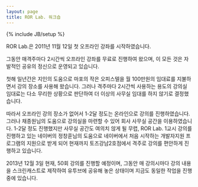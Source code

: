 ```yaml
---
layout: page
title: ROR Lab. 워크숍
---
```

{% include JB/setup %}

ROR Lab.은 2011년 11월 12일 첫 오프라인 강좌를 시작하였습니다.

그동안 매격주마다 2시간씩 오프라인 강좌를 무료로 진행하여 왔으며, 이 모든 것은 자발적인 공유의 정신으로 운영되고 있습니다.

첫해 일년간은 지인의 도움으로 마포의 작은 오피스텔을 월 100만원의 임대료를 지불하면서 강의 장소를 사용해 왔습니다.
그러나 격주마다 2시간씩 사용하는 용도의 강의실 임대료는 다소 무리한 상황으로 판단하여 더 이상의 사무실 임대를 하지 않기로 결정했습니다.

따라서 오프라인 강의 장소가 없어서 1-2달 정도는 온라인으로 강의를 진행하였습니다. 그러나 채종원님의 도움으로 강의실을 마련할 수 있어 회사 사무실 공간을 이용하였습니다. 1-2달 정도 진행했지만 사무실 공간도 여의치 않게 될 무렵, ROR Lab. 1교시 강의를 진행하고 있는 네이버의 정창훈님의 도움으로 네이버에서 처음 시작하는 개발자지원 프로그램의 지원으로 받게 되어 현재까지 토즈강남2호점에서 격주로 강의를 편안하게 진행하고 있습니다.

2013년 12월 3일 현재, 50회 강의를 진행할 예정이며, 그동안 매 강의시마다 강의 내용을 스크린캐스트로 제작하여 유투브에 공유해 놓은 상태이며 지금도 동일한 작업을 진행 중에 있습니다.


